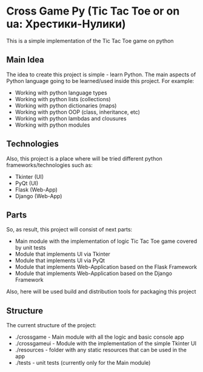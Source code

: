 # Cross Game Py (Tic Tac Toe or on ua: Хрестики-Нулики)
This is a simple implementation of the Tic Tac Toe game on python

## Main Idea
The idea to create this project is simple - learn Python.
The main aspects of Python language going to be learned/used inside this project.
For example:
- Working with python language types
- Working with python lists (collections)
- Working with python dictionaries (maps)
- Working with python OOP (class, inheritance, etc)
- Working with python lambdas and clousures
- Working with python modules

## Technologies
Also, this project is a place where will be tried different python frameworks/technologies such as:
- Tkinter (UI)
- PyQt (UI)
- Flask (Web-App)
- Django (Web-App)

## Parts
So, as result, this project will consist of next parts:
- Main module with the implementation of logic Tic Tac Toe game covered by unit tests
- Module that implements UI via Tkinter
- Module that implements UI via PyQt
- Module that implements Web-Application based on the Flask Framework
- Module that implements Web-Application based on the Django Framework

Also, here will be used build and distribution tools for packaging this project

## Structure
The current structure of the project:
- ./crossgame - Main module with all the logic and basic console app
- ./crossgameui - Module with the implementation of the simple Tkinter UI
- ./resources - folder with any static resources that can be used in the app
- ./tests - unit tests (currently only for the Main module)
